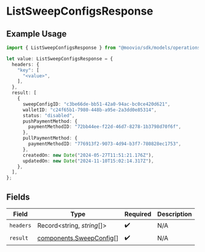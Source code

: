 # ListSweepConfigsResponse

## Example Usage

```typescript
import { ListSweepConfigsResponse } from "@moovio/sdk/models/operations";

let value: ListSweepConfigsResponse = {
  headers: {
    "key": [
      "<value>",
    ],
  },
  result: [
    {
      sweepConfigID: "c3be66de-bb51-42a0-94ac-bc0ce420d621",
      walletID: "c24f65b1-7980-448b-a95e-2a3dd0e85314",
      status: "disabled",
      pushPaymentMethod: {
        paymentMethodID: "72bb44ee-f22d-46d7-8278-1b3798d70f6f",
      },
      pullPaymentMethod: {
        paymentMethodID: "776913f2-9073-4d94-b3f7-780828ec1753",
      },
      createdOn: new Date("2024-05-27T11:51:21.176Z"),
      updatedOn: new Date("2024-11-10T15:02:14.317Z"),
    },
  ],
};
```

## Fields

| Field                                                              | Type                                                               | Required                                                           | Description                                                        |
| ------------------------------------------------------------------ | ------------------------------------------------------------------ | ------------------------------------------------------------------ | ------------------------------------------------------------------ |
| `headers`                                                          | Record<string, *string*[]>                                         | :heavy_check_mark:                                                 | N/A                                                                |
| `result`                                                           | [components.SweepConfig](../../models/components/sweepconfig.md)[] | :heavy_check_mark:                                                 | N/A                                                                |